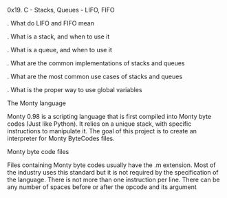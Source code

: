 0x19. C - Stacks, Queues - LIFO, FIFO

. What do LIFO and FIFO mean

. What is a stack, and when to use it

. What is a queue, and when to use it

. What are the common implementations of stacks and queues

. What are the most common use cases of stacks and queues

. What is the proper way to use global variables


The Monty language


Monty 0.98 is a scripting language that is first compiled into Monty byte codes (Just like Python). It relies on a unique stack, with specific instructions to manipulate it. The goal of this project is to create an interpreter for Monty ByteCodes files.




Monty byte code files


Files containing Monty byte codes usually have the .m extension. Most of the industry uses this standard but it is not required by the specification of the language. There is not more than one instruction per line. There can be any number of spaces before or after the opcode and its argument